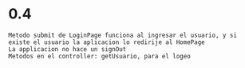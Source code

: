 # 0.4
    Metodo submit de LoginPage funciona al ingresar el usuario, y si existe el usuario la aplicacion lo redirije al HomePage
    La applicacion no hace un signOut
    Metodos en el controller: getUsuario, para el logeo
